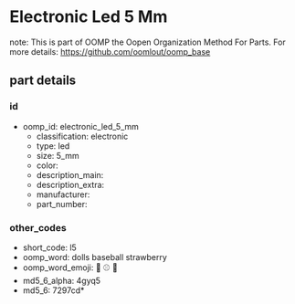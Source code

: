 # Electronic Led 5 Mm  

note: This is part of OOMP the Oopen Organization Method For Parts. For more details: https://github.com/oomlout/oomp_base

##  part details





### id
* oomp_id: electronic_led_5_mm
  * classification: electronic
  * type: led
  * size: 5_mm
  * color: 
  * description_main: 
  * description_extra: 
  * manufacturer: 
  * part_number: 

### other_codes
* short_code: l5
* oomp_word: dolls baseball strawberry
* oomp_word_emoji: :dolls: :baseball: :strawberry:
* md5_6_alpha: 4gyq5
* md5_6: 7297cd* 